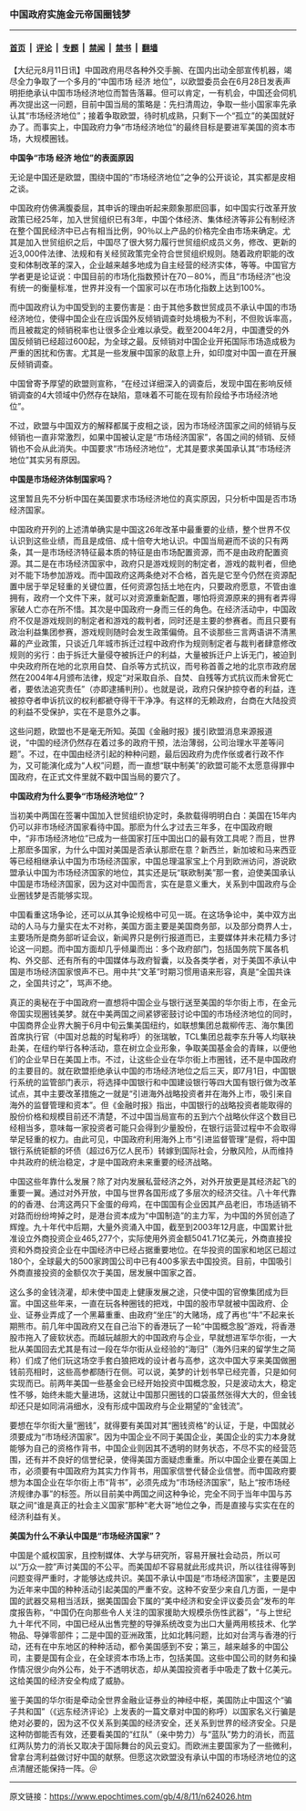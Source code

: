 ### 中国政府实施金元帝国圈钱梦

---

#### [首页](../../../..?n624026) &nbsp;|&nbsp; [评论](../../../../../epoch-comment?n624026) &nbsp;|&nbsp; [专题](../../../../../epoch-special?n624026) &nbsp;|&nbsp; [禁闻](../../../../../epoch-news?n624026) &nbsp;|&nbsp; [禁书](../../../../../books?n624026) &nbsp;|&nbsp; [翻墙](https://github.com/gfw-breaker/nogfw/blob/master/README.md?n624026)


<div class="post_content" id="artbody" itemprop="articleBody">
 <!-- article content begin -->
 <p>
  【大纪元8月11日讯】中国政府用尽各种外交手腕、在国内出动全部宣传机器，竭尽全力争取了一个多月的“中国市场
  <ok href="https://www.epochtimes.com/gb/tag/%E7%BB%8F%E6%B5%8E.html">
   经济
  </ok>
  地位”，以欧盟委员会在6月28日发表声明拒绝承认中国市场经济地位而暂告落幕。但可以肯定，一有机会，中国还会伺机再次提出这一问题，目前中国当局的策略是：先扫清周边，争取一些小国家率先承认其“市场经济地位”；接着争取欧盟，待时机成熟，只剩下一个“孤立”的美国就好办了。而事实上，中国政府力争“市场经济地位”的最终目标是要进军美国的资本市场，大规模圈钱。
 </p>
 <p>
  <b>
   中国争“市场
   <ok href="https://www.epochtimes.com/gb/tag/%E7%BB%8F%E6%B5%8E.html">
    经济
   </ok>
   地位”的表面原因
  </b>
 </p>
 <p>
  无论是中国还是欧盟，围绕中国的“市场经济地位”之争的公开谈论，其实都是皮相之谈。
 </p>
 <p>
  中国政府仿佛满腹委屈，其申诉的理由听起来颇象那麽回事，如中国实行改革开放政策已经25年，加入世贸组织已有3年，中国个体经济、集体经济等非公有制经济在整个国民经济中已占有相当比例，90％以上产品的价格完全由市场来确定。尤其是加入世贸组织之后，中国尽了很大努力履行世贸组织成员义务，修改、更新的近3,000件法律、法规和有关经贸政策完全符合世贸组织规则。随着政府职能的改变和体制改革的深入，企业越来越多地成为自主经营的经济实体，等等。中国官方学者更是论证说：中国目前的市场化指数预计在70－80%，而且“市场经济”也没有统一的衡量标准，世界并没有一个国家可以在市场化指数上达到100%。
 </p>
 <p>
  而中国政府认为中国受到的主要伤害是：由于其他多数世贸成员不承认中国的市场经济地位，使得中国企业在应诉国外反倾销调查时处境极为不利，不但败诉率高，而且被裁定的倾销税率也让很多企业难以承受。截至2004年2月，中国遭受的外国反倾销已经超过600起，为全球之最。反倾销对中国企业开拓国际市场造成极为严重的困扰和伤害。尤其是一些发展中国家的敌意上升，如印度对中国一直在开展反倾销调查。
 </p>
 <p>
  中国曾寄予厚望的欧盟则宣称，“在经过详细深入的调查后，发现中国在影响反倾销调查的4大领域中仍然存在缺陷，意味着不可能在现有阶段给予市场经济地位”。
 </p>
 <p>
  不过，欧盟与中国双方的解释都属于皮相之谈，因为市场经济国家之间的倾销与反倾销也一直非常激烈，如果中国被认定是“市场经济国家”，各国之间的倾销、反倾销也不会从此消失。中国要求“市场经济地位”，尤其是要求美国承认其“市场经济地位”其实另有原因。
 </p>
 <p>
  <b>
   中国是市场经济体制国家吗？
  </b>
 </p>
 <p>
  这里暂且先不分析中国在美国要求市场经济地位的真实原因，只分析中国是否市场经济国家。
 </p>
 <p>
  中国政府开列的上述清单确实是中国这26年改革中最重要的业绩，整个世界不仅认识到这些业绩，而且是成倍、成十倍夸大地认识。中国当局避而不谈的只有两条，其一是市场经济特征最本质的特征是由市场配置资源，而不是由政府配置资源。其二是在市场经济国家中，政府只是游戏规则的制定者，游戏的裁判者，但绝对不能下场参加游戏。而中国政府这两条绝对不合格，首先是它至今仍然在资源配置中居于举足轻重的关键位置，任何资源包括土地在内，只要政府愿意，不管由谁拥有，政府一个文件下来，就可以对资源重新配置，哪怕将资源原来的拥有者弄得家破人亡亦在所不惜。其次是中国政府一身而三任的角色。在经济活动中，中国政府不仅是游戏规则的制定者和游戏的裁判者，同时还是主要的参赛者。而且只要有政治利益集团参赛，游戏规则随时会发生政策偏倚。且不谈那些三言两语讲不清黑幕的产业政策，只谈近几年城市拆迁过程中政府作为规则制定者与裁判者肆意修改规则的劣行：由于拆迁大量侵夺被拆迁户的利益，大量被拆迁户上诉无门，被迫到中央政府所在地的北京用自焚、自杀等方式抗议，而号称首善之地的北京市政府居然在2004年4月颁布法律，规定“对采取自杀、自焚、自残等方式抗议而未曾死亡者，要依法追究责任”（亦即逮捕判刑）。也就是说，政府只保护掠夺者的利益，连被掠夺者申诉抗议的权利都褫夺得干干净净。有这样的无赖政府，台商在大陆投资的利益不受保护，实在不是意外之事。
 </p>
 <p>
  这些问题，欧盟也不是毫无所知。英国《金融时报》援引欧盟消息来源报道说，“中国的经济仍然存在着过多的政府干预，法治薄弱，公司治理水平差等问题”。不过，在中国由经济引起的种种问题，最后因政府为虎作伥或者行政不作为，又可能演化成为“人权”问题，而一直想“联中制美”的欧盟可能不太愿意得罪中国政府，在正式文件里就不戳中国当局的要穴了。
 </p>
 <p>
  <b>
   中国政府为什么要争“市场经济地位”？
  </b>
 </p>
 <p>
  当初美中两国在签署中国加入世贸组织协定时，条款载得明明白白：美国在15年内仍可以非市场经济国家看待中国。那麽为什么才过去三年多，在中国政府眼中，“非市场经济地位”已成为一些国家打压中国出口的最有效工具呢？而且，世界上那麽多国家，为什么中国对美国是否承认那麽在意？新西兰，新加坡和马来西亚等已经相继承认中国为市场经济国家，中国总理温家宝上个月到欧洲访问，游说欧盟承认中国为市场经济国家的地位，其实还是玩“联欧制美”那一套，迫使美国承认中国是市场经济国家，因为这对中国而言，实在是意义重大，关系到中国政府与企业圈钱梦是否能够实现。
 </p>
 <p>
  中国看重这场争论，还可以从其争论规格中可见一斑。在这场争论中，美中双方出动的人马与力量实在太不对称，美国方面主要是美国商务部，以及部分商界人士，主要场所是商务部听证会议，新闻界只是例行报道而已，主要媒体并未花精力多讨论这一问题。而中国方面却几乎倾巢而出：多个政府部门，包括国务院下属各机构、外交部、还有所有的中国媒体与政府智囊，以及各类学者，对于美国不承认中国是市场经济国家恨声不已。用中共“文革”时期习惯用语来形容，真是“全国共诛之，全国共讨之”，骂声不绝。
 </p>
 <p>
  真正的奥秘在于中国政府一直想将中国企业与银行送至美国的华尔街上市，在金元帝国实现圈钱美梦。就在中美两国之间紧锣密鼓讨论中国的市场经济地位的同时，中国商界企业界大腕于6月中旬云集美国纽约，如联想集团总裁柳传志、海尔集团首席执行官（中国对总裁的时髦称呼）的张瑞敏，TCL集团总裁李东升等人均联袂赴美，在纽约举行各种活动，意在树立企业形象，争取美国基金会的青睐，以便他们的企业早日在美国上市。不过，让这些企业在华尔街上市圈钱，还不是中国政府的主要目的。就在欧盟拒绝承认中国的市场经济地位之后三天，即7月1日，中国银行系统的监管部门表示，将选择中国银行和中国建设银行等四大国有银行做为改革试点，其中主要改革措施之一就是“引进海外战略投资者并在海外上市，吸引来自海外的监督管理和资本”。但《金融时报》指出，中国银行的战略投资者能取得的股份价格和规模目前还不清楚，不过中国当局宣布的五到六个战略伙伴这个数目已经相当多，意味每一家投资者可能只会得到少量股份，在银行运营过程中不会取得举足轻重的权力。由此可见，中国政府利用海外上市“引进监督管理”是假，将中国银行系统钜额的坏债（超过6万亿人民币）转嫁到国际社会，分散风险，从而维持中共政府的统治稳定，才是中国政府未来重要的经济战略。
 </p>
 <p>
  中国这些年靠什么发展？除了对内发展私营经济之外，对外开放更是其经济起飞的重要一翼。通过对外开放，中国与世界各国形成了多层次的经济交往。八十年代靠的的香港、台湾这两只下金蛋的母鸡，在中国国有企业因其产品老旧，市场适销不对路而纷纷垮掉之时，是港台资本成为“中国制造”的主力军，为中国的外贸创造了辉煌。九十年代中后期，大量外资涌入中国，截至到2003年12月底，中国累计批准设立外商投资企业465,277个，实际使用外资金额5041.71亿美元，外商直接投资和外商投资企业在中国经济中已经占据重要地位。在华投资的国家和地区已超过180个，全球最大的500家跨国公司中已有400多家去中国投资。目前，中国吸引外商直接投资的金额仅次于美国，居发展中国家之首。
 </p>
 <p>
  这么多的金钱浇灌，却未使中国走上健康发展之途，只使中国的官僚集团成为巨富。中国这些年来，一直在玩各种圈钱的把戏，中国的股市早就被中国政府、企业、证券业弄成了一个黑幕重重、由政府“坐庄”的大赌场，成了再也“牛”不起来长期熊市。前几年中国政府又在自己治下的香港玩了一轮“中国概念股”游戏，将香港股市拖入了疲软状态。而越玩越胆大的中国政府与企业，早就想进军华尔街，一大批从美国回去尤其是有过一段在华尔街从业经验的“海归”（海外归来的留学生之简称）们成了他们玩这场空手套白狼把戏的设计者与高参，这次中国大亨来美国做圈钱前亮相时，这些高参都随行在侧。可以说，美梦的计划书早已经完善，只是如何实现而已。前两年美国一些基金会已经开始投资中国概念股，只是波动太大，稳定性不够，始终未能大量进场，这就让中国那只圈钱的口袋虽然张得大大的，但金钱却还只是如同涓涓细水，没有形成中国政府与企业期望的“金钱流”。
 </p>
 <p>
  要想在华尔街大量“圈钱”，就得要有美国对其“圈钱资格”的认证，于是，中国就必须要成为“市场经济国家”。因为中国企业不同于美国企业，美国企业的实力本身就能够为自己的资格作背书，中国企业则因其不透明的财务状态，不尽不实的经营范围，还有并不良好的信誉纪录，使得美国方面疑虑重重。所以中国企业要在美国上市，必须要有中国政府为其实力作背书，用国家信誉代替企业信誉。而中国政府要想为本国企业在华尔街上市“背书”，必须先成为“市场经济国家”，贴上“按市场经济规律办事”的标签。所以目前美中两国之间这种争论，完全不同于当年中国与苏联之间“谁是真正的社会主义国家”那种“老大哥”地位之争，而是直接与实实在在的经济利益有关。
 </p>
 <p>
  <b>
   美国为什么不承认中国是“市场经济国家”？
  </b>
 </p>
 <p>
  中国是个威权国家，且控制媒体、大学与研究所，容易开展社会动员，所以可以“万众一腔”声讨美国的不公平。而美国却不容易就此形成共识，所以往往得等到问题变得严重时，才能够达成共识。美国不承认中国是“市场经济国家”，主要是因为近年来中国的种种活动引起美国的严重不安。这种不安至少来自几方面，一是中国的武器交易相当活跃，据美国国会下属的“美中经济和安全评议委员会”发布的年度报告称，“中国仍在向那些令人关注的国家援助大规模杀伤性武器”，“与上世纪九十年代不同，中国已经从出售完整的导弹系统改变为出口大量两用核技术、化学物品、导弹零部件；二是中国的亚洲政策，比如北韩问题，比如对台湾与香港的行动，还有在中东地区的种种活动，都令美国感到不安；第三，越来越多的中国公司，主要是国有企业，在全球资本市场上市，包括美国。这些中国公司的财务和操作情况很少向外公布，处于不透明状态，却从美国投资者手中吸走了数十亿美元。这给美国的经济安全构成了威胁。
 </p>
 <p>
  鉴于美国的华尔街是牵动全世界金融业证券业的神经中枢，美国防止中国这个“骗子共和国”（《远东经济评论》上发表的一篇文章对中国的称呼）以国家名义行骗是绝对必要的，因为这不仅关系到美国的经济安全，还关系到世界的经济安全。只是这种防御能否有效，还要看美国的“红队”（亲中势力）与“蓝队”势力的消长，而蓝红两队势力的消长又取决于国际舞台的风云变幻。而欧洲主要国家为了一些微利，曾拿台湾利益做讨好中国的献祭。但愿这次欧盟没有承认中国的市场经济地位的这点清醒还能保持一阵。＠
  <font color="#ffffff">
   (http://www.dajiyuan.com)
  </font>
 </p>
 <!-- article content end -->
 <div id="below_article_ad">
 </div>
</div>


---

原文链接：https://www.epochtimes.com/gb/4/8/11/n624026.htm